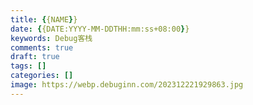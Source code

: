 ```yaml
---
title: {{NAME}}
date: {{DATE:YYYY-MM-DDTHH:mm:ss+08:00}}
keywords: Debug客栈
comments: true
draft: true
tags: []
categories: []
image: https://webp.debuginn.com/202312221929863.jpg
---
```

